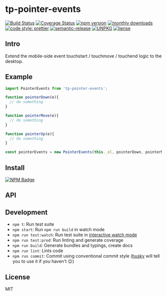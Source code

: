 # tp-pointer-events

[![Build Status](https://www.travis-ci.org/typescript-practice/pointer-events.svg?branch=master)](https://www.travis-ci.org/typescript-practice/pointer-events)
[![Coverage Status](https://coveralls.io/repos/github/typescript-practice/pointer-events/badge.svg?branch=master)](https://coveralls.io/github/typescript-practice/pointer-events?branch=master)
[![npm version](https://img.shields.io/npm/v/tp-pointer-events.svg?style=flat-square)](https://www.npmjs.com/package/tp-pointer-events)
[![monthly downloads](https://img.shields.io/npm/dm/tp-pointer-events.svg?style=flat-square)](https://www.npmjs.com/package/tp-pointer-events)
[![code style: prettier](https://img.shields.io/badge/code_style-prettier-ff69b4.svg?style=flat-square)](https://github.com/prettier/prettier)
[![semantic-release](https://img.shields.io/badge/%20%20%F0%9F%93%A6%F0%9F%9A%80-semantic--release-e10079.svg)](https://github.com/semantic-release/semantic-release)
[![UNPKG](https://img.shields.io/badge/unpkg.com--green.svg)](https://unpkg.com/tp-pointer-events@latest/dist/pointer-events.umd.js)
[![liense](https://img.shields.io/github/license/typescript-practice/pointer-events.svg)]()

## Intro
Extend the mobile-side event touchstart / touchmove / touchend logic to the desktop.

## Example

```js
import PointerEvents from 'tp-pointer-events';

function pointerDown(e){
  // do something
}

function pointerMove(e){
  // do something
}

function pointerUp(e){
  // do something
}

const pointerEvents = new PointerEvents(this._el, pointerDown, pointerMove, pointerUp, {});
```

## Install

[![NPM Badge](https://nodei.co/npm/tp-pointer-events.png?downloads=true)](https://www.npmjs.com/package/tp-pointer-events)


## API


## Development

 - `npm t`: Run test suite
 - `npm start`: Run `npm run build` in watch mode
 - `npm run test:watch`: Run test suite in [interactive watch mode](http://facebook.github.io/jest/docs/cli.html#watch)
 - `npm run test:prod`: Run linting and generate coverage
 - `npm run build`: Generate bundles and typings, create docs
 - `npm run lint`: Lints code
 - `npm run commit`: Commit using conventional commit style ([husky](https://github.com/typicode/husky) will tell you to use it if you haven't :wink:)

## License

MIT
